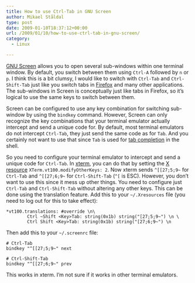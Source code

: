 ```yaml
---
title: How to use Ctrl-Tab in GNU Screen
author: Mikael Ståldal
type: post
date: 2009-01-10T18:37:12+00:00
url: /2009/01/10/how-to-use-ctrl-tab-in-gnu-screen/
category:
  - Linux

---
```

[GNU Screen][1] allows you to open several sub-windows within one terminal window. By default, you switch between them using `Ctrl-A` followed by `n` or `p`. I think this is a bit clumsy, I would like to switch with `Ctrl-Tab` and `Ctrl-Shift-Tab` just like you switch tabs in [Firefox][2] and many other applications. The sub-windows in Screen is conceptually just like tabs in Firefox, so it&#8217;s logical to use the same keys to switch between them.

Screen can be configured to use any key combination for switching sub-window by using the `bindkey` command. However, Screen can only recognize the key combinations that your terminal emulator actually intercept and send a unique code for. By default, most terminal emulators do not intercept `Ctrl-Tab`, they just send the same code as for `Tab`. And you certainly not want to use that since `Tab` is used for [tab completion][3] in the shell.

So you need to configure your terminal emulator to intercept and send a unique code for `Ctrl-Tab`. In [xterm][4], you can do that by setting the [X resource][5] `XTerm.vt100.modifyOtherKeys: 2`. Now xterm sends `^[[27;5;9~` for `Ctrl-Tab` and `^[[27;6;9~` for `Ctrl-Shift-Tab` (`^[` is ESC). However, you don&#8217;t want to use this since it mess up other things. You need to configure just `Ctrl-Tab` and `Ctrl-Shift-Tab` without altering any other keys. This can be done using the translation feature. Add this to your `~/.Xresources` file (you need to log out for this to take effect):

```
*vt100.translations: #override \n\
        Ctrl ~Shift <Key>Tab: string(0x1b) string("[27;5;9~") \n \
        Ctrl Shift <Key>Tab: string(0x1b) string("[27;6;9~") \n

```

Then add this to your `~/.screenrc` file:

```
# Ctrl-Tab
bindkey "^[[27;5;9~" next

# Ctrl-Shift-Tab
bindkey "^[[27;6;9~" prev

```

This works in xterm. I&#8217;m not sure if it works in other terminal emulators.

 [1]: http://en.wikipedia.org/wiki/GNU_Screen
 [2]: http://www.mozilla.com/firefox/
 [3]: http://en.wikipedia.org/wiki/Tab_completion
 [4]: http://en.wikipedia.org/wiki/Xterm
 [5]: http://en.wikipedia.org/wiki/X_resources